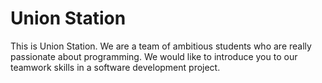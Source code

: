 # Union Station
This is Union Station.
We are a team of ambitious students who are really passionate about programming. 
We would like to introduce you to our teamwork skills in a software development project.

